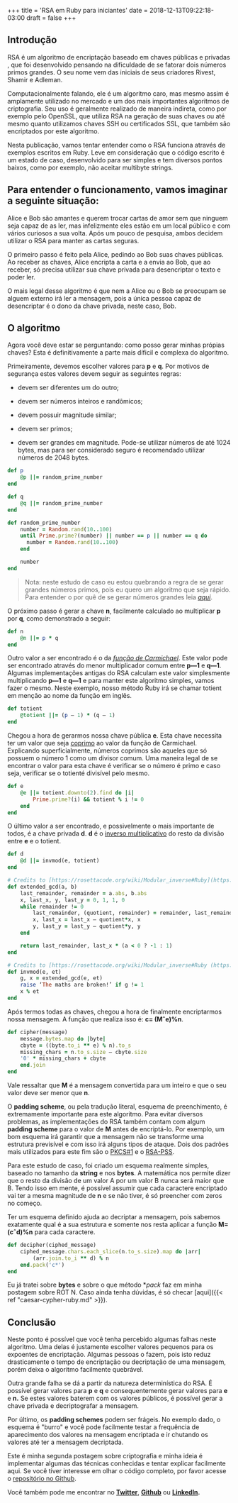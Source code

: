 +++
title = 'RSA em Ruby para iniciantes'
date = 2018-12-13T09:22:18-03:00
draft = false
+++

## Introdução

RSA é um algoritmo de encriptação baseado em chaves públicas e privadas , que foi desenvolvido pensando na dificuldade de se fatorar dois números primos grandes. O seu nome vem das iniciais de seus criadores Rivest, Shamir e Adleman.

Computacionalmente falando, ele é um algoritmo caro, mas mesmo assim é amplamente utilizado no mercado e um dos mais importantes algoritmos de criptografia. Seu uso é geralmente realizado de maneira indireta, como por exemplo pelo OpenSSL, que utiliza RSA na geração de suas chaves ou até mesmo quanto utilizamos chaves SSH ou certificados SSL, que também são encriptados por este algoritmo.

Nesta publicação, vamos tentar entender como o RSA funciona através de exemplos escritos em Ruby. Leve em consideração que o código escrito é um estado de caso, desenvolvido para ser simples e tem diversos pontos baixos, como por exemplo, não aceitar multibyte strings.

## Para entender o funcionamento, vamos imaginar a seguinte situação:

Alice e Bob são amantes e querem trocar cartas de amor sem que ninguem seja capaz de as ler, mas infelizmente eles estão em um local público e com vários curiosos a sua volta. Após um pouco de pesquisa, ambos decidem utilizar o RSA para manter as cartas seguras.

O primeiro passo é feito pela Alice, pedindo ao Bob suas chaves públicas. Ao receber as chaves, Alice encripta a carta e a envia ao Bob, que ao receber, só precisa utilizar sua chave privada para desencriptar o texto e poder ler.

O mais legal desse algoritmo é que nem a Alice ou o Bob se preocupam se alguem externo irá ler a mensagem, pois a única pessoa capaz de desencriptar é o dono da chave privada, neste caso, Bob.

## O algoritmo

Agora você deve estar se perguntando: como posso gerar minhas própias chaves? Esta é definitivamente a parte mais díficil e complexa do algoritmo.

Primeiramente, devemos escolher valores para **p** e **q**. Por motivos de segurança estes valores devem seguir as seguintes regras:

* devem ser diferentes um do outro;

* devem ser números inteiros e randômicos;

* devem possuir magnitude similar;

* devem ser primos;

* devem ser grandes em magnitude. Pode-se utilizar números de até 1024 bytes, mas para ser considerado seguro é recomendado utilizar números de 2048 bytes.

```ruby
def p
    @p ||= random_prime_number
end

def q
    @q ||= random_prime_number
end

def random_prime_number
    number = Random.rand(10..100)
    until Prime.prime?(number) || number == p || number == q do
      number = Random.rand(10..100)
    end

    number
end
```

>  Nota: neste estudo de caso eu estou quebrando a regra de se gerar grandes números primos, pois eu quero um algoritmo que seja rápido. Para entender o por quê de se gerar números grandes leia *[aqui](https://pt.wikipedia.org/wiki/Fatora%C3%A7%C3%A3o_de_inteiros)*.

O próximo passo é gerar a chave **n**, facilmente calculado ao multiplicar **p** por **q**, como demonstrado a seguir:

```ruby
def n
    @n ||= p * q
end
```

Outro valor a ser encontrado é o da *[função de Carmichael](https://pt.wikipedia.org/wiki/Fun%C3%A7%C3%A3o_de_Carmichael)*. Este valor pode ser encontrado através do menor multiplicador comum entre **p—1** e **q—1**. Algumas implementações antigas do RSA calculam este valor simplesmente multiplicando **p—1** e **q—1** e para manter este algoritmo simples, vamos fazer o mesmo. Neste exemplo, nosso método Ruby irá se chamar totient em menção ao nome da função em inglês.

```ruby
def totient
    @totient ||= (p — 1) * (q — 1)
end
```

Chegou a hora de gerarmos nossa chave pública **e**. Esta chave necessita ter um valor que seja [coprimo](https://pt.wikipedia.org/wiki/N%C3%BAmeros_primos_entre_si) ao valor da função de Carmichael. Explicando superficialmente, números coprimos são aqueles que só possuem o número 1 como um divisor comum. Uma maneira legal de se encontrar o valor para esta chave é verificar se o número é primo e caso seja, verificar se o totienté divisível pelo mesmo.

```ruby
def e
    @e ||= totient.downto(2).find do |i|
        Prime.prime?(i) && totient % i != 0
    end
end
```

O último valor a ser encontrado, e possivelmente o mais importante de todos, é a chave privada **d**. **d** é o [inverso multiplicativo](https://pt.wikipedia.org/wiki/Inverso_multiplicativo) do resto da divisão entre **e** e o totient.

```ruby
def d
    @d ||= invmod(e, totient)
end

# Credits to [https://rosettacode.org/wiki/Modular_inverse#Ruby](https://rosettacode.org/wiki/Modular_inverse#Ruby)
def extended_gcd(a, b)
    last_remainder, remainder = a.abs, b.abs
    x, last_x, y, last_y = 0, 1, 1, 0
    while remainder != 0
        last_remainder, (quotient, remainder) = remainder, last_remainder.divmod(remainder)
        x, last_x = last_x — quotient*x, x
        y, last_y = last_y — quotient*y, y
    end

    return last_remainder, last_x * (a < 0 ? -1 : 1)
end

# Credits to [https://rosettacode.org/wiki/Modular_inverse#Ruby (https://rosettacode.org/wiki/Modular_inverse#Ruby)
def invmod(e, et)
    g, x = extended_gcd(e, et)
    raise ‘The maths are broken!’ if g != 1
    x % et
end
```

Após termos todas as chaves, chegou a hora de finalmente encriptarmos nossa mensagem. A função que realiza isso é: **c= (Mˆe)%n**.

```ruby
def cipher(message)
    message.bytes.map do |byte|
    cbyte = ((byte.to_i ** e) % n).to_s
    missing_chars = n.to_s.size — cbyte.size
    '0' * missing_chars + cbyte
    end.join
end
```

Vale ressaltar que **M** é a mensagem convertida para um inteiro e que o seu valor deve ser menor que **n**.

O **padding scheme**, ou pela tradução literal, esquema de preenchimento, é extremamente importante para este algoritmo. Para evitar diversos problemas, as implementações do RSA também contam com algum **padding scheme** para o valor de **M** antes de encriptá-lo. Por exemplo, um bom esquema irá garantir que a mensagem não se transforme uma estrutura previsível e com isso irá alguns tipos de ataque. Dois dos padrões mais utilizados para este fim são o [PKCS#1](https://en.wikipedia.org/wiki/PKCS_1) e o [RSA-PSS](https://en.wikipedia.org/wiki/Probabilistic_signature_scheme).

Para este estudo de caso, foi criado um esquema realmente simples, baseado no tamanho da **string** e nos **bytes**. A matemática nos permite dizer que o resto da divisão de um valor A por um valor B nunca será maior que B. Tendo isso em mente, é possível assumir que cada caractere encriptado vai ter a mesma magnitude de **n** e se não tiver, é só preencher com zeros no começo.

Ter um esquema definido ajuda ao decriptar a mensagem, pois sabemos exatamente qual é a sua estrutura e somente nos resta aplicar a função **M=(cˆd)%n** para cada caractere.

```ruby
def decipher(ciphed_message)
    ciphed_message.chars.each_slice(n.to_s.size).map do |arr|
        (arr.join.to_i ** d) % n
    end.pack('c*')
end
```

Eu já tratei sobre **bytes** e sobre o que método **pack* faz em minha postagem sobre ROT N. Caso ainda tenha dúvidas, é só checar [aqui]({{< ref "caesar-cypher-ruby.md" >}}).

## Conclusão

Neste ponto é possível que você tenha percebido algumas falhas neste algoritmo. Uma delas é justamente escolher valores pequenos para os expoentes de encriptação. Algumas pessoas o fazem, pois isto reduz drasticamente o tempo de encriptação ou decriptação de uma mensagem, porém deixa o algoritmo facilmente quebrável.

Outra grande falha se dá a partir da natureza determinística do RSA. É possível gerar valores para **p** e **q** e consequentemente gerar valores para **e** e **n.** Se estes valores baterem com os valores públicos, é possível gerar a chave privada e decriptografar a mensagem.

Por último, os **padding schemes** podem ser frágeis. No exemplo dado, o esquema é "burro" e você pode facilmente testar a frequência de aparecimento dos valores na mensagem encriptada e ir chutando os valores até ter a mensagem decriptada.

Este é minha segunda postagem sobre criptografia e minha ideia é implementar algumas das técnicas conhecidas e tentar explicar facilmente aqui. Se você tiver interesse em olhar o código completo, por favor acesse o [repositório no Github](https://github.com/mfbmina/cipher_studies/blob/master/rsa.rb).

Você também pode me encontrar no **[Twitter](https://twitter.com/mfbmina)**, **[Github](https://github.com/mfbmina)** ou **[LinkedIn](https://www.linkedin.com/in/mfbmina/).**
